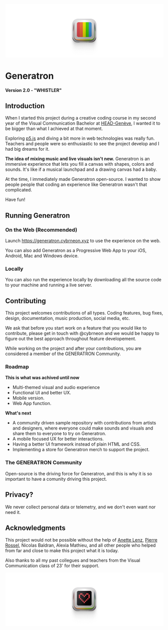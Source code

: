 ![GENERATRON 2.0](/assets/img/github/github_hero.png)

# Generatron
#### Version 2.0 - "WHISTLER"

## Introduction
When I started this project during a creative coding course in my second year of the Visual Communication Bachelor at [HEAD-Genève](https://www.hesge.ch/head/), I wanted it to be bigger than what I achieved at that moment.

Exploring [p5.js](https://p5js.org/) and diving a bit more in web technologies was really fun. Teachers and people were so enthusiastic to see the project develop and I had big dreams for it.

**The idea of mixing music and live visuals isn't new.** Generatron is an immersive experience that lets you fill a canvas with shapes, colors and sounds. It's like if a musical launchpad and a drawing canvas had a baby.

At the time, I immediately made Generatron open-source. I wanted to show people people that coding an experience like Generatron wasn't that complicated.

Have fun!

## Running Generatron
### On the Web (Recommended)
Launch https://generatron.cybrneon.xyz to use the experience on the web.

You can also add Generatron as a Progressive Web App to your iOS, Android, Mac and Windows device.

### Locally
You can also run the experience locally by downloading all the source code to your machine and running a live server.

## Contributing
This project welcomes contributions of all types. Coding features, bug fixes, design, documentation, music production, social media, etc.

We ask that before you start work on a feature that you would like to contribute, please get in touch with @cybrneon and we would be happy to figure out the best approach throughout feature developement.

While working on the project and after your contributions, you are considered a member of the GENERATRON Community.

### Roadmap
**This is what was achived until now**
- Multi-themed visual and audio experience
- Functional UI and better UX.
- Mobile version.
- Web App function.

**What's next**
- A community driven sample repository with contributions from artists and designers, where everyone could make sounds and visuals and share them to everyone to try on Generatron.
- A mobile focused UX for better interactions.
- Having a better UI framework instead of plain HTML and CSS.
- Implementing a store for Generatron merch to support the project.

### The GENERATRON Community
Open-source is the driving force for Generatron, and this is why it is so important to have a comunity driving this project.

## Privacy?
We never collect personal data or telemetry, and we don't even want nor need it.

##  Acknowledgments
This project would not be possible without the help of [Anette Lenz](https://www.instagram.com/anettelenz/), [Pierre Rossel](https://www.instagram.com/pierre.rossel/?hl=en), Nicolas Baldran, Alexia Mathieu, and all other people who helped from far and close to make this project what it is today.

Also thanks to all my past collegues and teachers from the Visual Communication class of 23' for their support.

![](/assets/img/github/github_hero-love.png)